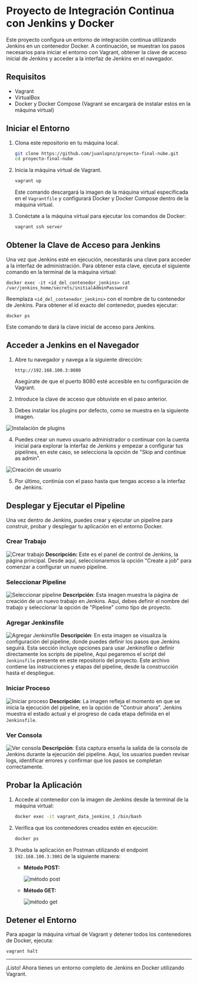 # Proyecto de Integración Continua con Jenkins y Docker

Este proyecto configura un entorno de integración continua utilizando Jenkins en un contenedor Docker. A continuación, se muestran los pasos necesarios para iniciar el entorno con Vagrant, obtener la clave de acceso inicial de Jenkins y acceder a la interfaz de Jenkins en el navegador.

## Requisitos

- Vagrant
- VirtualBox
- Docker y Docker Compose (Vagrant se encargará de instalar estos en la máquina virtual)

## Iniciar el Entorno

1. Clona este repositorio en tu máquina local.

    ```bash
    git clone https://github.com/juanlopnz/proyecto-final-nube.git
    cd proyecto-final-nube
    ```

2. Inicia la máquina virtual de Vagrant.

    ```bash
    vagrant up
    ```

   Este comando descargará la imagen de la máquina virtual especificada en el `Vagrantfile` y configurará Docker y Docker Compose dentro de la máquina virtual.

3. Conéctate a la máquina virtual para ejecutar los comandos de Docker:

    ```bash
    vagrant ssh server
    ```

## Obtener la Clave de Acceso para Jenkins

Una vez que Jenkins esté en ejecución, necesitarás una clave para acceder a la interfaz de administración. Para obtener esta clave, ejecuta el siguiente comando en la terminal de la máquina virtual:

    
    docker exec -it <id_del_contenedor_jenkins> cat /var/jenkins_home/secrets/initialAdminPassword

Reemplaza `<id_del_contenedor_jenkins>` con el nombre de tu contenedor de Jenkins. Para obtener el id exacto del contenedor, puedes ejecutar:

    docker ps

Este comando te dará la clave inicial de acceso para Jenkins.

## Acceder a Jenkins en el Navegador

1. Abre tu navegador y navega a la siguiente dirección:

    ```
    http://192.168.100.3:8080
    ```

   Asegúrate de que el puerto 8080 esté accesible en tu configuración de Vagrant.

2. Introduce la clave de acceso que obtuviste en el paso anterior.

3. Debes instalar los plugins por defecto, como se muestra en la siguiente imagen.

![Instalación de plugins](images/install-plugins.png)

4. Puedes crear un nuevo usuario administrador o continuar con la cuenta inicial para explorar la interfaz de Jenkins y empezar a configurar tus pipelines, en este caso, se selecciona la opción de "Skip and continue as admin".

![Creación de usuario](images/create-user.png)

5. Por último, continúa con el paso hasta que tengas acceso a la interfaz de Jenkins.

## Desplegar y Ejecutar el Pipeline

Una vez dentro de Jenkins, puedes crear y ejecutar un pipeline para construir, probar y desplegar tu aplicación en el entorno Docker.

### Crear Trabajo
![Crear trabajo](images/create-job.png)
**Descripción:** Este es el panel de control de Jenkins, la página principal. Desde aquí, seleccionaremos la opción "Create a job" para comenzar a configurar un nuevo pipeline.

### Seleccionar Pipeline
![Seleccionar pipeline](images/select-pipeline.png)
**Descripción**: Esta imagen muestra la página de creación de un nuevo trabajo en Jenkins. Aquí, debes definir el nombre del trabajo y seleccionar la opción de "Pipeline" como tipo de proyecto.

### Agregar Jenkinsfile
![Agregar Jenkinsfile](images/add-jenkinsfile.png)
**Descripción**: En esta imagen se visualiza la configuración del pipeline, donde puedes definir los pasos que Jenkins seguirá. Esta sección incluye opciones para usar Jenkinsfile o definir directamente los scripts de pipeline, Aqui pegaremos el script del `Jenkinsfile` presente en este repositorio del proyecto. Este archivo contiene las instrucciones y etapas del pipeline, desde la construcción hasta el despliegue.

### Iniciar Proceso
![Iniciar proceso](images/start-process.png)
**Descripción**: La imagen refleja el momento en que se inicia la ejecución del pipeline, en la opción de "Contruir ahora". Jenkins muestra el estado actual y el progreso de cada etapa definida en el `Jenkinsfile`.

### Ver Consola
![Ver consola](images/view-console.png)
**Descripción**: Esta captura enseña la salida de la consola de Jenkins durante la ejecución del pipeline. Aquí, los usuarios pueden revisar logs, identificar errores y confirmar que los pasos se completan correctamente.

## Probar la Aplicación

1. Accede al contenedor con la imagen de Jenkins desde la terminal de la máquina virtual:

    ```bash
    docker exec -it vagrant_data_jenkins_1 /bin/bash
    ```

2. Verifica que los contenedores creados estén en ejecución:

    ```bash
    docker ps
    ```

3. Prueba la aplicación en Postman utilizando el endpoint `192.168.100.3:3001` de la siguiente manera:

   - **Método POST:**

     ![método post](images/test-post.png)

   - **Método GET:**

     ![método get](images/test-get.png)


## Detener el Entorno

Para apagar la máquina virtual de Vagrant y detener todos los contenedores de Docker, ejecuta:

    vagrant halt

---

¡Listo! Ahora tienes un entorno completo de Jenkins en Docker utilizando Vagrant.
